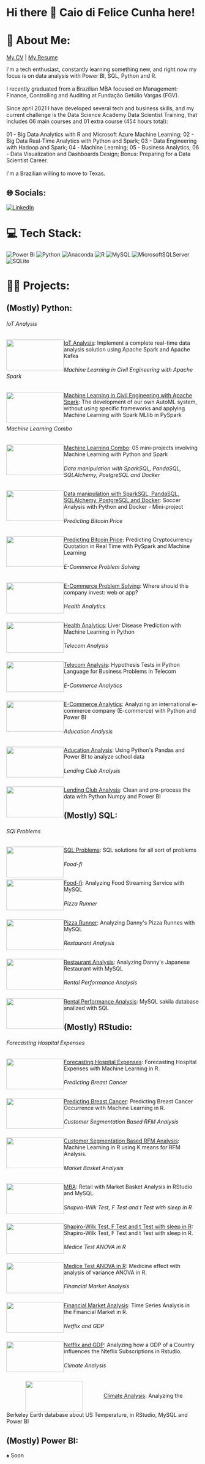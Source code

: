 # Hi there 👋 Caio di Felice Cunha here!

# 💫 About Me:
[My CV](https://1drv.ms/b/s!AgN_sWJ-UsvYhNJju1dFh7phsS-6dg?e=cC7EbR) | [My Resume](https://1drv.ms/b/s!AgN_sWJ-UsvYhNJkh5bw6jsGmPyeXw?e=thzTdX)<br>

I'm a tech enthusiast, constantly learning something new, and right now my focus is on data analysis with Power BI, SQL, Python and R.<br><br>I recently graduated from a Brazilian MBA focused on Management: Finance, Controlling and Auditing at Fundação Getúlio Vargas (FGV).<br><br>Since april 2021 I have developed several tech and business skills, and my current challenge is the Data Science Academy Data Scientist Training, that includes 06 main courses and 01 extra course (454 hours total): <br><br>01 - Big Data Analytics with R and Microsoft Azure Machine Learning; 02 - Big Data Real-Time Analytics with Python and Spark; 03 - Data Engineering with Hadoop and Spark; 04 - Machine Learning; 05 - Business Analytics; 06 - Data Visualization and Dashboards Design; Bonus: Preparing for a Data Scientist Career.<br><br>I'm a Brazilian willing to move to Texas.


## 🌐 Socials:
[![LinkedIn](https://img.shields.io/badge/LinkedIn-%230077B5.svg?logo=linkedin&logoColor=white)](https://linkedin.com/in/caio-felicio-cunha) 

# 💻 Tech Stack:
![Power Bi](https://img.shields.io/badge/power_bi-F2C811?style=for-the-badge&logo=powerbi&logoColor=black) ![Python](https://img.shields.io/badge/python-3670A0?style=for-the-badge&logo=python&logoColor=ffdd54) ![Anaconda](https://img.shields.io/badge/Anaconda-%2344A833.svg?style=for-the-badge&logo=anaconda&logoColor=white) ![R](https://img.shields.io/badge/r-%23276DC3.svg?style=for-the-badge&logo=r&logoColor=white) ![MySQL](https://img.shields.io/badge/mysql-%2300f.svg?style=for-the-badge&logo=mysql&logoColor=white) ![MicrosoftSQLServer](https://img.shields.io/badge/Microsoft%20SQL%20Sever-CC2927?style=for-the-badge&logo=microsoft%20sql%20server&logoColor=white) ![SQLite](https://img.shields.io/badge/sqlite-%2307405e.svg?style=for-the-badge&logo=sqlite&logoColor=white) 

# :scientist: Projects:
## (Mostly) Python:

###### IoT Analysis
<img src=https://user-images.githubusercontent.com/111542025/235742547-0bb11f1a-3c05-44a9-815b-198ed556dc3d.png width="150" height="80" style="float:left"> [IoT Analysis](https://github.com/Caio-Felice-Cunha/IoT-Analysis/tree/main): Implement a complete real-time data analysis solution using Apache Spark and Apache Kafka

###### Machine Learning in Civil Engineering with Apache Spark
<img src=https://user-images.githubusercontent.com/111542025/235374693-dece2ee5-3459-494b-97f2-764632f8e977.png width="150" height="80" style="float:left"> [Machine Learning in Civil Engineering with Apache Spark](https://github.com/Caio-Felice-Cunha/Civil-Engineering-Apache-Spark): The development of our own AutoML system, without using specific frameworks and applying Machine Learning with Spark MLlib in PySpark

###### Machine Learning Combo
<img src=https://user-images.githubusercontent.com/111542025/235374516-cf95a45c-96d8-4b62-ab25-723cb61448f1.png width="150" height="80" style="float:left"> [Machine Learning Combo](https://github.com/Caio-Felice-Cunha/MachineLearning-Combo): 05 mini-projects involving Machine Learning with Python and Spark

###### Data manipulation with SparkSQL, PandaSQL, SQLAlchemy, PostgreSQL and Docker
<img src=https://user-images.githubusercontent.com/111542025/235011916-b12132af-e34f-43cb-a321-ad98bbd04661.jpg width="150" height="80" style="float:left"> [Data manipulation with SparkSQL, PandaSQL, SQLAlchemy, PostgreSQL and Docker](https://github.com/Caio-Felice-Cunha/Soccer_Analysis_with_Python_Docker/tree/main): Soccer Analysis with Python and Docker - Mini-project

###### Predicting Bitcoin Price
<img src=https://user-images.githubusercontent.com/111542025/234734544-27c05061-d60e-4f93-87a7-4e5fa1acb85c.png width="150" height="80" style="float:left"> [Predicting Bitcoin Price](https://github.com/Caio-Felice-Cunha/Predicting_Bitcoin_Price/tree/main): Predicting Cryptocurrency Quotation in Real Time with PySpark and Machine Learning

###### E-Commerce Problem Solving
<img src=https://user-images.githubusercontent.com/111542025/233861359-986757f1-96de-49e9-9c1c-36c21ccb6533.jpg width="150" height="80" style="float:left"> [E-Commerce Problem Solving](https://github.com/Caio-Felice-Cunha/E-CommerceProblemSolving): Where should this company invest: web or app?

###### Health Analytics
<img src=https://user-images.githubusercontent.com/111542025/232332768-394a5de2-3303-4a7c-92a8-193bdf8247d6.png width="150" height="80" style="float:left"> [Health Analytics](https://github.com/Caio-Felice-Cunha/HealthAnalytics): Liver Disease Prediction with Machine Learning in Python

###### Telecom Analysis
<img src=https://user-images.githubusercontent.com/111542025/231281124-b31b90f2-cdaa-44cf-bc7d-08c309228490.jpg width="150" height="80" style="float:left"> [Telecom Analysis](https://github.com/Caio-Felice-Cunha/TelecomAnalysis): Hypothesis Tests in Python Language for Business Problems in Telecom

###### E-Commerce Analytics
<img src=https://user-images.githubusercontent.com/111542025/227748719-b52177e7-51c6-4afa-b9e8-56b65812e2d6.png width="150" height="80" style="float:left"> [E-Commerce Analytics](https://github.com/Caio-Felice-Cunha/E-CommerceAnalytics): Analyzing an international e-commerce company (E-commerce) with Python and Power BI

###### Aducation Analysis
<img src=https://user-images.githubusercontent.com/111542025/227364082-d1c31dfe-d467-466f-81a5-34aa085eb175.jpg width="150" height="80" style="float:left"> [Aducation Analysis](https://github.com/Caio-Felice-Cunha/AducationAnalysis): Using Python's Pandas and Power BI to analyze school data

###### Lending Club Analysis
<img src=https://user-images.githubusercontent.com/111542025/226976602-38713a08-415e-4527-b4c3-a02a7d784c47.png width="150" height="80" style="float:left"> [Lending Club Analysis](https://github.com/Caio-Felice-Cunha/LendingClubAnalysis): Clean and pre-process the data with Python Numpy and Power BI

## (Mostly) SQL:
###### SQl Problems
<img src=https://user-images.githubusercontent.com/111542025/233393866-a541aea9-f529-4d72-9998-679a4247f2d4.png width="150" height="80" style="float:left"> [SQL Problems](https://github.com/Caio-Felice-Cunha/SQl_Problems): SQL solutions for all sort of problems

###### Food-fi
<img src=https://user-images.githubusercontent.com/111542025/233793451-6a3a4d15-78b2-45ce-8403-d2d3d52f9c9d.png width="150" height="80" style="float:left"> [Food-fi](https://github.com/Caio-Felice-Cunha/Food-fi/tree/main): Analyzing Food Streaming Service with MySQL

###### Pizza Runner
<img src=https://user-images.githubusercontent.com/111542025/230741077-e444f1e8-b758-4eea-a024-11ca0dd708de.png width="150" height="80" style="float:left"> [Pizza Runner](https://github.com/Caio-Felice-Cunha/PizzaRunner): Analyzing Danny's Pizza Runnes with MySQL

###### Restaurant Analysis
<img src=https://user-images.githubusercontent.com/111542025/230174246-f261edf2-293a-4c96-9158-ae1b5d9a1193.png width="150" height="80" style="float:left"> [Restaurant Analysis](https://github.com/Caio-Felice-Cunha/RestaurantAnalysis): Analyzing Danny's Japanese Restaurant with MySQL

###### Rental Performance Analysis
<img src=https://user-images.githubusercontent.com/111542025/229197103-3829a42c-a8fc-450e-83f8-b5c5dcc4164e.jpg width="150" height="80" style="float:left"> [Rental Performance Analysis](https://github.com/Caio-Felice-Cunha/RentalPerformanceAnalysis): MySQL sakila database analized with SQL

## (Mostly) RStudio:


###### Forecasting Hospital Expenses
<img src=https://user-images.githubusercontent.com/111542025/236879619-8425351d-e67e-45ba-9700-08834c0140d3.png width="150" height="80" style="float:left"> [Forecasting Hospital Expenses](https://github.com/Caio-Felice-Cunha/Forecasting-Hospital-Expenses/tree/main): Forecasting Hospital Expenses with Machine Learning in R. 

###### Predicting Breast Cancer
<img src=https://user-images.githubusercontent.com/111542025/236818599-0a5a1868-7290-4854-959e-cbf662da4f01.png width="150" height="80" style="float:left"> [Predicting Breast Cancer](https://github.com/Caio-Felice-Cunha/Predicting-Breast-Cancer/tree/main): Predicting Breast Cancer Occurrence with Machine Learning in R. 

###### Customer Segmentation Based RFM Analysis
<img src=https://user-images.githubusercontent.com/111542025/234999814-62da9573-f325-4a61-b80f-9bdd7996614f.png width="150" height="80" style="float:left"> [Customer Segmentation Based RFM Analysis](https://github.com/Caio-Felice-Cunha/Customer_Segmentation_Based_RFM_Analysis/tree/main): Machine Learning in R using K means for RFM Analysis. 

###### Market Basket Analysis
<img src=https://user-images.githubusercontent.com/111542025/226118542-f536315b-e479-42be-a613-a846c044e1bb.jpeg width="150" height="80" style="float:left"> [MBA](https://github.com/Caio-Felice-Cunha/MarketBasketAnalysis): Retail with Market Basket Analysis in RStudio and MySQL. 

###### Shapiro-Wilk Test, F Test and t Test with sleep in R
<img src=https://user-images.githubusercontent.com/111542025/236589427-4a96f197-d589-4432-8e12-8087662b4ea7.png width="150" height="80" style="float:left"> [Shapiro-Wilk Test, F Test and t Test with sleep in R](https://github.com/Caio-Felice-Cunha/Shapiro-Wilk-Test_F-Test_and_t-Test_with_sleep_in_R/tree/main): Shapiro-Wilk Test, F Test and t Test with sleep in R.

###### Medice Test ANOVA in R
<img src=https://user-images.githubusercontent.com/111542025/236542366-7c9824d8-7f76-473e-8f23-88646148d1f7.png width="150" height="80" style="float:left"> [Medice Test ANOVA in R](https://github.com/Caio-Felice-Cunha/Medice-Test-ANOVA-in-R/tree/main): Medicine effect with analysis of variance ANOVA in R.

###### Financial Market Analysis
<img src=https://user-images.githubusercontent.com/111542025/236521677-744baf37-fdc9-4c00-8002-8794e01ae444.png width="150" height="80" style="float:left"> [Financial Market Analysis](https://github.com/Caio-Felice-Cunha/Financial-Market-Analysis/blob/main/README.md): Time Series Analysis in the Financial Market in R.

###### Netflix and GDP
<img src=https://user-images.githubusercontent.com/111542025/226118013-93dc490e-ff12-4085-a454-7a15b8ab774b.png width="150" height="80" style="float:left"> [Netflix and GDP](https://github.com/Caio-Felice-Cunha/Netflix-GDP): Analyzing how a GDP of a Country influences the Nteflix Subscriptions in Rstudio.

###### Climate Analysis
<img src=https://user-images.githubusercontent.com/111542025/226117187-1690642a-bceb-42d4-8a12-3b0bda074cbd.png width="150" height="80" style="vertical-align:middle;margin:0px 50px"> [Climate Analysis](https://github.com/Caio-Felice-Cunha/ClimateAnalysis): Analyzing the Berkeley Earth database about US Temperature, in RStudio, MySQL and Power BI

## (Mostly) Power BI:
&spades; Soon





